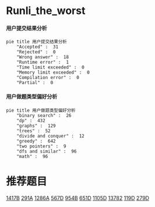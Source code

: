 # Runli_the_worst

<!-- tabs:start -->



#### **用户提交结果分析**

```mermaid
pie title 用户提交结果分析
    "Accepted" :  31
    "Rejected" :  0
    "Wrong answer" :  18
    "Runtime error" :  1
    "Time limit exceeded" :  0
    "Memory limit exceeded" :  0
    "Compilation error" :  0
    "Partial" :  0
```

#### **用户做题类型偏好分析**

```mermaid
pie title 用户做题类型偏好分析
    "binary search" :  26
    "dp" :  432
    "graphs" :  129
    "trees" :  52
    "divide and conquer" :  12
    "greedy" :  642
    "two pointers" :  9
    "dfs and similar" :  96
    "math" :  96
```



<!-- tabs:end -->
# 推荐题目
[1417B](https://codeforces.com/contest/1417/problem/B)
[291A](https://codeforces.com/contest/291/problem/A)
[1286A](https://codeforces.com/contest/1286/problem/A)
[567D](https://codeforces.com/contest/567/problem/D)
[954B](https://codeforces.com/contest/954/problem/B)
[651D](https://codeforces.com/contest/651/problem/D)
[1105D](https://codeforces.com/contest/1105/problem/D)
[13782](https://codeforces.com/contest/1378/problem/2)
[119D](https://codeforces.com/contest/119/problem/D)
[279D](https://codeforces.com/contest/279/problem/D)
